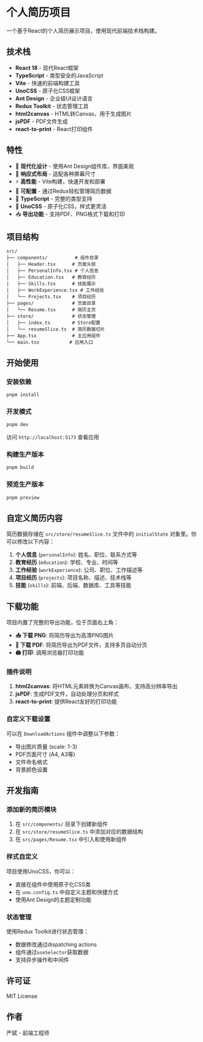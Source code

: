 # 个人简历项目

一个基于React的个人简历展示项目，使用现代前端技术栈构建。

## 技术栈

- **React 18** - 现代React框架
- **TypeScript** - 类型安全的JavaScript
- **Vite** - 快速的前端构建工具
- **UnoCSS** - 原子化CSS框架
- **Ant Design** - 企业级UI设计语言
- **Redux Toolkit** - 状态管理工具
- **html2canvas** - HTML转Canvas，用于生成图片
- **jsPDF** - PDF文件生成
- **react-to-print** - React打印组件

## 特性

- 🎨 **现代化设计** - 使用Ant Design组件库，界面美观
- 📱 **响应式布局** - 适配各种屏幕尺寸
- ⚡ **高性能** - Vite构建，快速开发和部署
- 🔧 **可配置** - 通过Redux轻松管理简历数据
- 🎯 **TypeScript** - 完整的类型支持
- 🎨 **UnoCSS** - 原子化CSS，样式更灵活
- 📥 **导出功能** - 支持PDF、PNG格式下载和打印

## 项目结构

```
src/
├── components/          # 组件目录
│   ├── Header.tsx      # 页面头部
│   ├── PersonalInfo.tsx # 个人信息
│   ├── Education.tsx   # 教育经历
│   ├── Skills.tsx      # 技能展示
│   ├── WorkExperience.tsx # 工作经验
│   └── Projects.tsx    # 项目经历
├── pages/              # 页面目录
│   └── Resume.tsx      # 简历主页
├── store/              # 状态管理
│   ├── index.ts        # Store配置
│   └── resumeSlice.ts  # 简历数据切片
├── App.tsx             # 主应用组件
└── main.tsx           # 应用入口
```

## 开始使用

### 安装依赖

```bash
pnpm install
```

### 开发模式

```bash
pnpm dev
```

访问 `http://localhost:5173` 查看应用

### 构建生产版本

```bash
pnpm build
```

### 预览生产版本

```bash
pnpm preview
```

## 自定义简历内容

简历数据存储在 `src/store/resumeSlice.ts` 文件中的 `initialState` 对象里。你可以修改以下内容：

1. **个人信息** (`personalInfo`): 姓名、职位、联系方式等
2. **教育经历** (`education`): 学校、专业、时间等
3. **工作经验** (`workExperience`): 公司、职位、工作描述等
4. **项目经历** (`projects`): 项目名称、描述、技术栈等
5. **技能** (`skills`): 前端、后端、数据库、工具等技能

## 下载功能

项目内置了完整的导出功能，位于页面右上角：

- **📥 下载 PNG**: 将简历导出为高清PNG图片
- **📄 下载 PDF**: 将简历导出为PDF文件，支持多页自动分页
- **🖨️ 打印**: 调用浏览器打印功能

### 插件说明

1. **html2canvas**: 将HTML元素转换为Canvas画布，支持高分辨率导出
2. **jsPDF**: 生成PDF文件，自动处理分页和样式
3. **react-to-print**: 提供React友好的打印功能

### 自定义下载设置

可以在 `DownloadActions` 组件中调整以下参数：
- 导出图片质量 (scale: 1-3)
- PDF页面尺寸 (A4, A3等)
- 文件命名格式
- 背景颜色设置

## 开发指南

### 添加新的简历模块

1. 在 `src/components/` 目录下创建新组件
2. 在 `src/store/resumeSlice.ts` 中添加对应的数据结构
3. 在 `src/pages/Resume.tsx` 中引入和使用新组件

### 样式自定义

项目使用UnoCSS，你可以：
- 直接在组件中使用原子化CSS类
- 在 `uno.config.ts` 中自定义主题和快捷方式
- 使用Ant Design的主题定制功能

### 状态管理

使用Redux Toolkit进行状态管理：
- 数据修改通过dispatching actions
- 组件通过`useSelector`获取数据
- 支持异步操作和中间件

## 许可证

MIT License

## 作者

严斌 - 前端工程师 